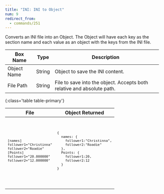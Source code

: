 ```yaml
---
title: "INI: INI to Object"
num: 9
redirect_from:
  - commands/251
---
```


Converts an INI file into an Object. The Object will have each key as the section name and each value as an object with the keys from the INI file.

| Box Name | Type | Description | 
|-------|--------|--------
|Object Name|String|Object to save the INI content.
|File Path|String|File to save into the object. Accepts both relative and absolute path.
{:class='table table-primary'}

<table class="table table-secondary w-auto table-hover align-middle">
   <thead>
      <tr>
         <th>File</th>
         <th>Object Returned</th>
      </tr>
   </thead>
   <tbody>
      <tr>
         <td>
            <code>
               <pre>
[names]
follower1="Christinna"
follower2="Roadie"
[Points]
follower1="20.000000"
follower2="12.000000"
       </pre>
            </code>
         </td>
         <td>
            <code>
               <pre>
{
  names: {
    follower1:"Christinna",
    follower2:"Roadie"
  },
  Points: {
    follower1:20,
    follower2:12
  }
}
       </pre>
            </code>
         </td>
      </tr>
   </tbody>
</table>
